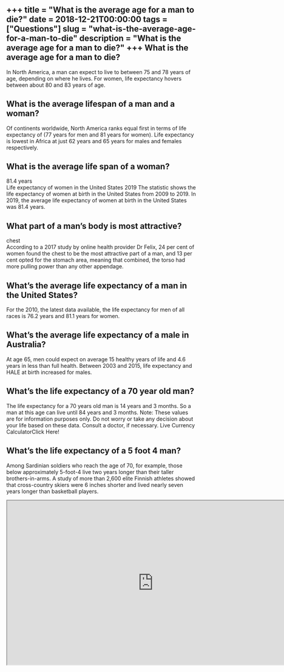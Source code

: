+++
title = "What is the average age for a man to die?"
date = 2018-12-21T00:00:00
tags = ["Questions"]
slug = "what-is-the-average-age-for-a-man-to-die"
description = "What is the average age for a man to die?"
+++
What is the average age for a man to die?
-----------------------------------------

In North America, a man can expect to live to between 75 and 78 years of age, depending on where he lives. For women, life expectancy hovers between about 80 and 83 years of age.

What is the average lifespan of a man and a woman?
--------------------------------------------------

Of continents worldwide, North America ranks equal first in terms of life expectancy of (77 years for men and 81 years for women). Life expectancy is lowest in Africa at just 62 years and 65 years for males and females respectively.

What is the average life span of a woman?
-----------------------------------------

81.4 years  
Life expectancy of women in the United States 2019 The statistic shows the life expectancy of women at birth in the United States from 2009 to 2019. In 2019, the average life expectancy of women at birth in the United States was 81.4 years.

What part of a man’s body is most attractive?
---------------------------------------------

chest  
According to a 2017 study by online health provider Dr Felix, 24 per cent of women found the chest to be the most attractive part of a man, and 13 per cent opted for the stomach area, meaning that combined, the torso had more pulling power than any other appendage.

What’s the average life expectancy of a man in the United States?
-----------------------------------------------------------------

For the 2010, the latest data available, the life expectancy for men of all races is 76.2 years and 81.1 years for women.

What’s the average life expectancy of a male in Australia?
----------------------------------------------------------

At age 65, men could expect on average 15 healthy years of life and 4.6 years in less than full health. Between 2003 and 2015, life expectancy and HALE at birth increased for males.

What’s the life expectancy of a 70 year old man?
------------------------------------------------

The life expectancy for a 70 years old man is 14 years and 3 months. So a man at this age can live until 84 years and 3 months. Note: These values are for information purposes only. Do not worry or take any decision about your life based on these data. Consult a doctor, if necessary. Live Currency CalculatorClick Here!

What’s the life expectancy of a 5 foot 4 man?
---------------------------------------------

Among Sardinian soldiers who reach the age of 70, for example, those below approximately 5-foot-4 live two years longer than their taller brothers-in-arms. A study of more than 2,600 elite Finnish athletes showed that cross-country skiers were 6 inches shorter and lived nearly seven years longer than basketball players.

<iframe allow="accelerometer; autoplay; clipboard-write; encrypted-media; gyroscope; picture-in-picture" allowfullscreen="" class="__youtube_prefs__  epyt-is-override  no-lazyload" data-no-lazy="1" data-origheight="433" data-origwidth="770" data-skipgform_ajax_framebjll="" height="433" id="_ytid_55104" loading="lazy" src="https://www.youtube.com/embed/_8J3EMs1rGc?enablejsapi=1&autoplay=0&cc_load_policy=0&cc_lang_pref=&iv_load_policy=1&loop=0&modestbranding=0&rel=1&fs=1&playsinline=0&autohide=2&theme=dark&color=red&controls=1&" title="YouTube player" width="770"></iframe>